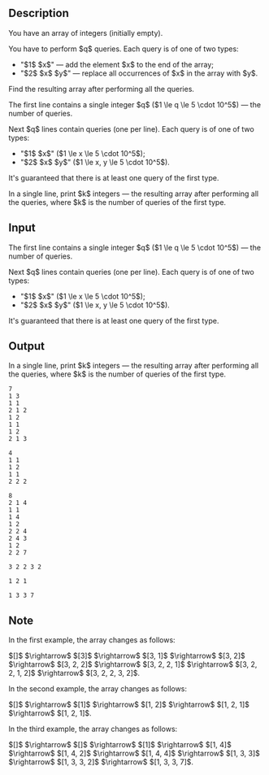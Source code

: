 ## Description

<div><p>You have an array of integers (initially empty).</p><p>You have to perform $q$ queries. Each query is of one of two types: </p><ul> <li> "$1$ $x$"&nbsp;— add the element $x$ to the end of the array; </li><li> "$2$ $x$ $y$"&nbsp;— replace all occurrences of $x$ in the array with $y$. </li></ul><p>Find the resulting array after performing all the queries.</p></div><div class="input-specification"><p>The first line contains a single integer $q$ ($1 \le q \le 5 \cdot 10^5$)&nbsp;— the number of queries.</p><p>Next $q$ lines contain queries (one per line). Each query is of one of two types: </p><ul> <li> "$1$ $x$" ($1 \le x \le 5 \cdot 10^5$); </li><li> "$2$ $x$ $y$" ($1 \le x, y \le 5 \cdot 10^5$). </li></ul><p>It's guaranteed that there is at least one query of the first type.</p></div><div class="output-specification"><p>In a single line, print $k$ integers&nbsp;— the resulting array after performing all the queries, where $k$ is the number of queries of the first type.</p></div>

## Input

<p>The first line contains a single integer $q$ ($1 \le q \le 5 \cdot 10^5$)&nbsp;— the number of queries.</p><p>Next $q$ lines contain queries (one per line). Each query is of one of two types: </p><ul> <li> "$1$ $x$" ($1 \le x \le 5 \cdot 10^5$); </li><li> "$2$ $x$ $y$" ($1 \le x, y \le 5 \cdot 10^5$). </li></ul><p>It's guaranteed that there is at least one query of the first type.</p>

## Output

<p>In a single line, print $k$ integers&nbsp;— the resulting array after performing all the queries, where $k$ is the number of queries of the first type.</p>





```input1
7
1 3
1 1
2 1 2
1 2
1 1
1 2
2 1 3
```




```input2
4
1 1
1 2
1 1
2 2 2
```




```input3
8
2 1 4
1 1
1 4
1 2
2 2 4
2 4 3
1 2
2 2 7
```




```output1
3 2 2 3 2
```




```output2
1 2 1
```




```output3
1 3 3 7
```



## Note

<p>In the first example, the array changes as follows:</p><p>$[]$ $\rightarrow$ $[3]$ $\rightarrow$ $[3, 1]$ $\rightarrow$ $[3, 2]$ $\rightarrow$ $[3, 2, 2]$ $\rightarrow$ $[3, 2, 2, 1]$ $\rightarrow$ $[3, 2, 2, 1, 2]$ $\rightarrow$ $[3, 2, 2, 3, 2]$.</p><p>In the second example, the array changes as follows:</p><p>$[]$ $\rightarrow$ $[1]$ $\rightarrow$ $[1, 2]$ $\rightarrow$ $[1, 2, 1]$ $\rightarrow$ $[1, 2, 1]$.</p><p>In the third example, the array changes as follows:</p><p>$[]$ $\rightarrow$ $[]$ $\rightarrow$ $[1]$ $\rightarrow$ $[1, 4]$ $\rightarrow$ $[1, 4, 2]$ $\rightarrow$ $[1, 4, 4]$ $\rightarrow$ $[1, 3, 3]$ $\rightarrow$ $[1, 3, 3, 2]$ $\rightarrow$ $[1, 3, 3, 7]$.</p>
